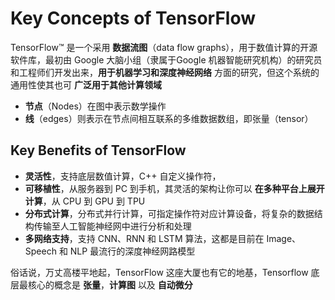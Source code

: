 # Key Concepts of TensorFlow

TensorFlow™ 是一个采用 **数据流图**（data flow graphs），用于数值计算的开源软件库，最初由 Google 大脑小组（隶属于Google 机器智能研究机构）的研究员和工程师们开发出来，**用于机器学习和深度神经网络** 方面的研究，但这个系统的通用性使其也可 **广泛用于其他计算领域**

- **节点**（Nodes）在图中表示数学操作
- **线**（edges）则表示在节点间相互联系的多维数据数组，即张量（tensor）

## Key Benefits of TensorFlow

* **灵活性**，支持底层数值计算，C++ 自定义操作符，
* **可移植性**，从服务器到 PC 到手机，其灵活的架构让你可以 **在多种平台上展开计算**，从 CPU 到 GPU 到 TPU
* **分布式计算**，分布式并行计算，可指定操作符对应计算设备，将复杂的数据结构传输至人工智能神经网中进行分析和处理
* **多网络支持**，支持 CNN、RNN 和 LSTM 算法，这都是目前在 Image、Speech 和 NLP 最流行的深度神经网路模型

俗话说，万丈高楼平地起，TensorFlow 这座大厦也有它的地基，Tensorflow 底层最核心的概念是 **张量**，**计算图** 以及 **自动微分**
